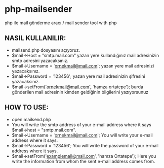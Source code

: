 # php-mailsender
php ile mail gönderme aracı / mail sender tool with php


## NASIL KULLANILIR:
- mailsend.php dosyasını açıyoruz.
- $mail->Host = "smtp.mail.com" yazan yere kullandığınız mail adresinizin smtp adresini yazacaksınız.
- $mail->Username = 'ornekmail@mail.com'; yazan yere mail adresinizi yazacaksınız.
- $mail->Password = '123456'; yazan yere mail adresinizin şifresini yazacaksınız.
- $mail->setFrom('ornekmail@mail.com', 'hamza ortatepe'); burda gönderilen mail adresinin kimden geldiğinin bilgilerini yazıyorsunuz

## HOW TO USE:
- open mailsend.php
- You will write the smtp address of your e-mail address where it says $mail->host = "smtp.mail.com".
- $mail->Username = 'ornekmail@mail.com'; You will write your e-mail address where it says.
- $mail->Password = '123456'; You will write the password of your e-mail address where it says.
- $mail->setFrom('examplemail@mail.com', 'hamza Ortatepe'); Here you write the information from whom the sent e-mail address comes from.
